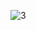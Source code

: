 ![3](https://github.com/VanHoang110802/DO_HOA_MAY_TINH/assets/108053955/9a893bbe-abdb-4a75-aab4-b270feeb53df)
